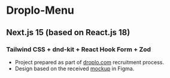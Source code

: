 # Droplo-Menu

## Next.js 15 (based on React.js 18) 
### Tailwind CSS + dnd-kit + React Hook Form + Zod

- Project prepared as part of [droplo.com](https://droplo.com/) recruitment process.
- Design based on the received [mockup](https://www.figma.com/design/iop6JTlGuNSwGtHtkyXF9x/Zadanie-rekrutacyjne?node-id=0-1&node-type=canvas&t=KROIpbpbyuRXZaEY-0) in Figma.
